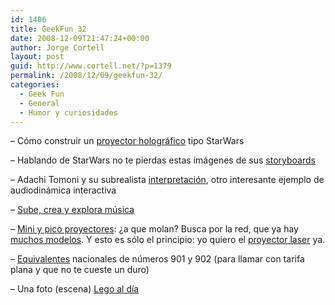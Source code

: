 ```yaml
---
id: 1406
title: GeekFun 32
date: 2008-12-09T21:47:24+00:00
author: Jorge Cortell
layout: post
guid: http://www.cortell.net/?p=1379
permalink: /2008/12/09/geekfun-32/
categories:
  - Geek Fun
  - General
  - Humor y curiosidades
---
```

&#8211; Cómo construir un <a title="http://www.physorg.com/news145514544.html" href="http://www.physorg.com/news145514544.html" target="_blank">proyector holográfico</a> tipo StarWars

&#8211; Hablando de StarWars no te pierdas estas imágenes de sus <a title="http://www.flickr.com/photos/heilemann/sets/72157594429862991/" href="http://www.flickr.com/photos/heilemann/sets/72157594429862991/" target="_blank">storyboards</a>

&#8211; Adachi Tomoni y su subrealista <a title="http://www.faq-mac.com/noticias/31226/cosas-puedes-hacer-mac-adachi-tomoni-camisa-infrarroja" href="http://www.faq-mac.com/noticias/31226/cosas-puedes-hacer-mac-adachi-tomoni-camisa-infrarroja" target="_blank">interpretación</a>, otro interesante ejemplo de audiodinámica interactiva

&#8211; <a title="http://redpanal.com/" href="http://redpanal.com/" target="_blank">Sube, crea y explora música</a>

&#8211; <a title="http://blog.wired.com/gadgets/2008/10/lg-mini-project.html" href="http://blog.wired.com/gadgets/2008/10/lg-mini-project.html" target="_blank">Mini y pico proyectores</a>: ¿a que molan? Busca por la red, que ya hay <a title="http://blog.laptopmag.com/mini-projector-face-off-3m-mpro110-vs-dell-m109s" href="http://blog.laptopmag.com/mini-projector-face-off-3m-mpro110-vs-dell-m109s" target="_blank">muchos modelos</a>. Y esto es sólo el principio: yo quiero el <a title="http://blogs.computerworld.com/konica_minolta_building_thumbdrive_size_projector" href="http://blogs.computerworld.com/konica_minolta_building_thumbdrive_size_projector" target="_blank">proyector laser</a> ya.

&#8211; <a title="http://www.nomasnumeros900.com/" href="http://www.nomasnumeros900.com/" target="_blank">Equivalentes</a> nacionales de números 901 y 902 (para llamar con tarifa plana y que no te cueste un duro)

&#8211; Una foto (escena) <a title="http://legomyphoto.wordpress.com/" href="http://legomyphoto.wordpress.com/" target="_blank">Lego al día</a>